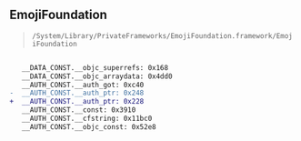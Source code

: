 ## EmojiFoundation

> `/System/Library/PrivateFrameworks/EmojiFoundation.framework/EmojiFoundation`

```diff

   __DATA_CONST.__objc_superrefs: 0x168
   __DATA_CONST.__objc_arraydata: 0x4dd0
   __AUTH_CONST.__auth_got: 0xc40
-  __AUTH_CONST.__auth_ptr: 0x248
+  __AUTH_CONST.__auth_ptr: 0x228
   __AUTH_CONST.__const: 0x3910
   __AUTH_CONST.__cfstring: 0x11bc0
   __AUTH_CONST.__objc_const: 0x52e8

```
